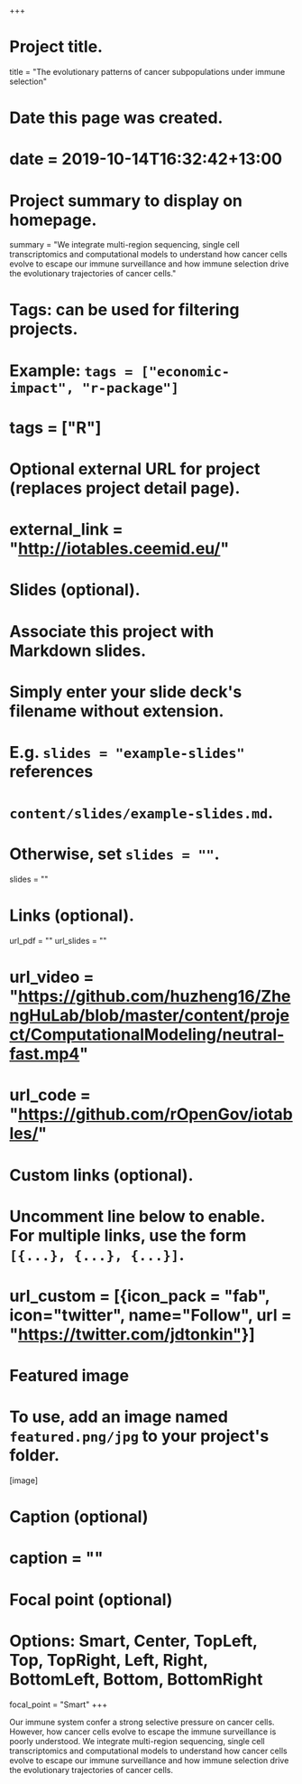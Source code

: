 +++
# Project title.
title = "The evolutionary patterns of cancer subpopulations under immune selection"

# Date this page was created.
# date = 2019-10-14T16:32:42+13:00

# Project summary to display on homepage.
summary = "We integrate multi-region sequencing, single cell transcriptomics and computational models to understand how cancer cells evolve to escape our immune surveillance and how immune selection drive the evolutionary trajectories of cancer cells."

# Tags: can be used for filtering projects.
# Example: `tags = ["economic-impact", "r-package"]`
# tags = ["R"]

# Optional external URL for project (replaces project detail page).
# external_link = "http://iotables.ceemid.eu/"

# Slides (optional).
#   Associate this project with Markdown slides.
#   Simply enter your slide deck's filename without extension.
#   E.g. `slides = "example-slides"` references 
#   `content/slides/example-slides.md`.
#   Otherwise, set `slides = ""`.
slides = ""

# Links (optional).
url_pdf = ""
url_slides = ""
# url_video = "https://github.com/huzheng16/ZhengHuLab/blob/master/content/project/ComputationalModeling/neutral-fast.mp4"
# url_code = "https://github.com/rOpenGov/iotables/"

# Custom links (optional).
#   Uncomment line below to enable. For multiple links, use the form `[{...}, {...}, {...}]`.
# url_custom = [{icon_pack = "fab", icon="twitter", name="Follow", url = "https://twitter.com/jdtonkin"}]

# Featured image
# To use, add an image named `featured.png/jpg` to your project's folder. 
[image]
  # Caption (optional)
  # caption = ""
  
  # Focal point (optional)
  # Options: Smart, Center, TopLeft, Top, TopRight, Left, Right, BottomLeft, Bottom, BottomRight
  focal_point = "Smart"
+++

Our immune system confer a strong selective pressure on cancer cells. However, how cancer cells evolve to escape the immune surveillance is poorly understood. We integrate multi-region sequencing, single cell transcriptomics and computational models to understand how cancer cells evolve to escape our immune surveillance and how immune selection drive the evolutionary trajectories of cancer cells.
